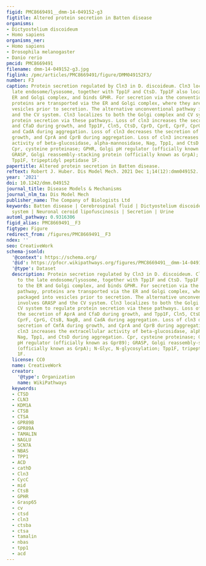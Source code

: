 ```yaml
---
figid: PMC8669491__dmm-14-049152-g3
figtitle: Altered protein secretion in Batten disease
organisms:
- Dictyostelium discoideum
- Homo sapiens
organisms_ner:
- Homo sapiens
- Drosophila melanogaster
- Danio rerio
pmcid: PMC8669491
filename: dmm-14-049152-g3.jpg
figlink: /pmc/articles/PMC8669491/figure/DMM049152F3/
number: F3
caption: Protein secretion regulated by Cln3 in D. discoideum. Cln3 localizes to the
  late endosome/lysosome, together with Tpp1F and CtsD. Tpp1F also localizes to the
  ER and Golgi complex, and binds GPHR. For secretion via the conventional pathway,
  proteins are transported via the ER and Golgi complex, where they are packaged into
  vesicles prior to secretion. The alternative unconventional pathway involves GRASP
  and the CV system. Cln3 localizes to both the Golgi complex and CV system to regulate
  protein secretion via these pathways. Loss of cln3 increases the secretion of AprA
  and CfaD during growth, and Tpp1F, Cln5, CtsD, CprD, CprE, CprF, CprG, CtsB, NagB,
  and CadA during aggregation. Loss of cln3 decreases the secretion of CmfA during
  growth, and CprA and CprB during aggregation. Loss of cln3 increases the extracellular
  activity of beta-glucosidase, alpha-mannosidase, Nag, Tpp1, and CtsD during aggregation.
  Cpr, cysteine proteinase; GPHR, Golgi pH regulator (officially known as Gpr89);
  GRASP, Golgi reassembly-stacking protein (officially known as GrpA); N-Glyc, N-glycosylation;
  Tpp1F, tripeptidyl peptidase 1F.
papertitle: Altered protein secretion in Batten disease.
reftext: Robert J. Huber. Dis Model Mech. 2021 Dec 1;14(12):dmm049152.
year: '2021'
doi: 10.1242/dmm.049152
journal_title: Disease Models & Mechanisms
journal_nlm_ta: Dis Model Mech
publisher_name: The Company of Biologists Ltd
keywords: Batten disease | Cerebrospinal fluid | Dictyostelium discoideum | Model
  system | Neuronal ceroid lipofuscinosis | Secretion | Urine
automl_pathway: 0.9316306
figid_alias: PMC8669491__F3
figtype: Figure
redirect_from: /figures/PMC8669491__F3
ndex: ''
seo: CreativeWork
schema-jsonld:
  '@context': https://schema.org/
  '@id': https://pfocr.wikipathways.org/figures/PMC8669491__dmm-14-049152-g3.html
  '@type': Dataset
  description: Protein secretion regulated by Cln3 in D. discoideum. Cln3 localizes
    to the late endosome/lysosome, together with Tpp1F and CtsD. Tpp1F also localizes
    to the ER and Golgi complex, and binds GPHR. For secretion via the conventional
    pathway, proteins are transported via the ER and Golgi complex, where they are
    packaged into vesicles prior to secretion. The alternative unconventional pathway
    involves GRASP and the CV system. Cln3 localizes to both the Golgi complex and
    CV system to regulate protein secretion via these pathways. Loss of cln3 increases
    the secretion of AprA and CfaD during growth, and Tpp1F, Cln5, CtsD, CprD, CprE,
    CprF, CprG, CtsB, NagB, and CadA during aggregation. Loss of cln3 decreases the
    secretion of CmfA during growth, and CprA and CprB during aggregation. Loss of
    cln3 increases the extracellular activity of beta-glucosidase, alpha-mannosidase,
    Nag, Tpp1, and CtsD during aggregation. Cpr, cysteine proteinase; GPHR, Golgi
    pH regulator (officially known as Gpr89); GRASP, Golgi reassembly-stacking protein
    (officially known as GrpA); N-Glyc, N-glycosylation; Tpp1F, tripeptidyl peptidase
    1F.
  license: CC0
  name: CreativeWork
  creator:
    '@type': Organization
    name: WikiPathways
  keywords:
  - CTSD
  - CLN3
  - KDM1A
  - CTSB
  - CTSA
  - GPR89B
  - GPR89A
  - TAMALIN
  - NAGLU
  - SCN7A
  - NBAS
  - TPP1
  - ACD
  - cathD
  - Cln3
  - CycC
  - mid
  - CtsB
  - GPHR
  - Grasp65
  - cv
  - ctsd
  - cln3
  - ctsba
  - ctsa
  - tamalin
  - nbas
  - tpp1
  - acd
---
```

